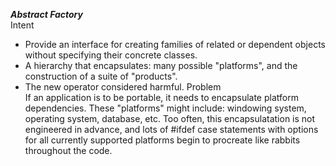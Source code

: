 ___Abstract Factory___  
Intent
*  Provide an interface for creating families of related or dependent objects without specifying their concrete classes.
*  A hierarchy that encapsulates: many possible "platforms", and the construction of a suite of "products".
*  The new operator considered harmful.
Problem  
If an application is to be portable, it needs to encapsulate platform dependencies. These "platforms" might include: windowing system, operating system, database, etc. Too often, this encapsulatation is not engineered in advance, and lots of #ifdef case statements with options for all currently supported platforms begin to procreate like rabbits throughout the code.

